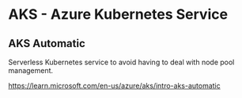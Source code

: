 # AKS - Azure Kubernetes Service

<!-- INDEX_START -->
<!-- INDEX_END -->

## AKS Automatic

Serverless Kubernetes service to avoid having to deal with node pool management.

<https://learn.microsoft.com/en-us/azure/aks/intro-aks-automatic>
